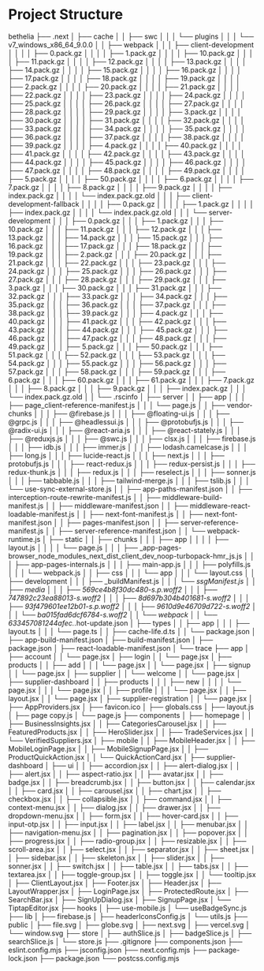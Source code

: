 # Project Structure

bethelia
├── .next
│   ├── cache
│   │   ├── swc
│   │   │   └── plugins
│   │   │       └── v7_windows_x86_64_9.0.0
│   │   ├── webpack
│   │   │   ├── client-development
│   │   │   │   ├── 0.pack.gz
│   │   │   │   ├── 1.pack.gz
│   │   │   │   ├── 10.pack.gz
│   │   │   │   ├── 11.pack.gz
│   │   │   │   ├── 12.pack.gz
│   │   │   │   ├── 13.pack.gz
│   │   │   │   ├── 14.pack.gz
│   │   │   │   ├── 15.pack.gz
│   │   │   │   ├── 16.pack.gz
│   │   │   │   ├── 17.pack.gz
│   │   │   │   ├── 18.pack.gz
│   │   │   │   ├── 19.pack.gz
│   │   │   │   ├── 2.pack.gz
│   │   │   │   ├── 20.pack.gz
│   │   │   │   ├── 21.pack.gz
│   │   │   │   ├── 22.pack.gz
│   │   │   │   ├── 23.pack.gz
│   │   │   │   ├── 24.pack.gz
│   │   │   │   ├── 25.pack.gz
│   │   │   │   ├── 26.pack.gz
│   │   │   │   ├── 27.pack.gz
│   │   │   │   ├── 28.pack.gz
│   │   │   │   ├── 29.pack.gz
│   │   │   │   ├── 3.pack.gz
│   │   │   │   ├── 30.pack.gz
│   │   │   │   ├── 31.pack.gz
│   │   │   │   ├── 32.pack.gz
│   │   │   │   ├── 33.pack.gz
│   │   │   │   ├── 34.pack.gz
│   │   │   │   ├── 35.pack.gz
│   │   │   │   ├── 36.pack.gz
│   │   │   │   ├── 37.pack.gz
│   │   │   │   ├── 38.pack.gz
│   │   │   │   ├── 39.pack.gz
│   │   │   │   ├── 4.pack.gz
│   │   │   │   ├── 40.pack.gz
│   │   │   │   ├── 41.pack.gz
│   │   │   │   ├── 42.pack.gz
│   │   │   │   ├── 43.pack.gz
│   │   │   │   ├── 44.pack.gz
│   │   │   │   ├── 45.pack.gz
│   │   │   │   ├── 46.pack.gz
│   │   │   │   ├── 47.pack.gz
│   │   │   │   ├── 48.pack.gz
│   │   │   │   ├── 49.pack.gz
│   │   │   │   ├── 5.pack.gz
│   │   │   │   ├── 50.pack.gz
│   │   │   │   ├── 6.pack.gz
│   │   │   │   ├── 7.pack.gz
│   │   │   │   ├── 8.pack.gz
│   │   │   │   ├── 9.pack.gz
│   │   │   │   ├── index.pack.gz
│   │   │   │   └── index.pack.gz.old
│   │   │   ├── client-development-fallback
│   │   │   │   ├── 0.pack.gz
│   │   │   │   ├── 1.pack.gz
│   │   │   │   ├── index.pack.gz
│   │   │   │   └── index.pack.gz.old
│   │   │   └── server-development
│   │   │       ├── 0.pack.gz
│   │   │       ├── 1.pack.gz
│   │   │       ├── 10.pack.gz
│   │   │       ├── 11.pack.gz
│   │   │       ├── 12.pack.gz
│   │   │       ├── 13.pack.gz
│   │   │       ├── 14.pack.gz
│   │   │       ├── 15.pack.gz
│   │   │       ├── 16.pack.gz
│   │   │       ├── 17.pack.gz
│   │   │       ├── 18.pack.gz
│   │   │       ├── 19.pack.gz
│   │   │       ├── 2.pack.gz
│   │   │       ├── 20.pack.gz
│   │   │       ├── 21.pack.gz
│   │   │       ├── 22.pack.gz
│   │   │       ├── 23.pack.gz
│   │   │       ├── 24.pack.gz
│   │   │       ├── 25.pack.gz
│   │   │       ├── 26.pack.gz
│   │   │       ├── 27.pack.gz
│   │   │       ├── 28.pack.gz
│   │   │       ├── 29.pack.gz
│   │   │       ├── 3.pack.gz
│   │   │       ├── 30.pack.gz
│   │   │       ├── 31.pack.gz
│   │   │       ├── 32.pack.gz
│   │   │       ├── 33.pack.gz
│   │   │       ├── 34.pack.gz
│   │   │       ├── 35.pack.gz
│   │   │       ├── 36.pack.gz
│   │   │       ├── 37.pack.gz
│   │   │       ├── 38.pack.gz
│   │   │       ├── 39.pack.gz
│   │   │       ├── 4.pack.gz
│   │   │       ├── 40.pack.gz
│   │   │       ├── 41.pack.gz
│   │   │       ├── 42.pack.gz
│   │   │       ├── 43.pack.gz
│   │   │       ├── 44.pack.gz
│   │   │       ├── 45.pack.gz
│   │   │       ├── 46.pack.gz
│   │   │       ├── 47.pack.gz
│   │   │       ├── 48.pack.gz
│   │   │       ├── 49.pack.gz
│   │   │       ├── 5.pack.gz
│   │   │       ├── 50.pack.gz
│   │   │       ├── 51.pack.gz
│   │   │       ├── 52.pack.gz
│   │   │       ├── 53.pack.gz
│   │   │       ├── 54.pack.gz
│   │   │       ├── 55.pack.gz
│   │   │       ├── 56.pack.gz
│   │   │       ├── 57.pack.gz
│   │   │       ├── 58.pack.gz
│   │   │       ├── 59.pack.gz
│   │   │       ├── 6.pack.gz
│   │   │       ├── 60.pack.gz
│   │   │       ├── 61.pack.gz
│   │   │       ├── 7.pack.gz
│   │   │       ├── 8.pack.gz
│   │   │       ├── 9.pack.gz
│   │   │       ├── index.pack.gz
│   │   │       └── index.pack.gz.old
│   │   └── .rscinfo
│   ├── server
│   │   ├── app
│   │   │   ├── page_client-reference-manifest.js
│   │   │   └── page.js
│   │   ├── vendor-chunks
│   │   │   ├── @firebase.js
│   │   │   ├── @floating-ui.js
│   │   │   ├── @grpc.js
│   │   │   ├── @headlessui.js
│   │   │   ├── @protobufjs.js
│   │   │   ├── @radix-ui.js
│   │   │   ├── @react-aria.js
│   │   │   ├── @react-stately.js
│   │   │   ├── @reduxjs.js
│   │   │   ├── @swc.js
│   │   │   ├── clsx.js
│   │   │   ├── firebase.js
│   │   │   ├── idb.js
│   │   │   ├── immer.js
│   │   │   ├── lodash.camelcase.js
│   │   │   ├── long.js
│   │   │   ├── lucide-react.js
│   │   │   ├── next.js
│   │   │   ├── protobufjs.js
│   │   │   ├── react-redux.js
│   │   │   ├── redux-persist.js
│   │   │   ├── redux-thunk.js
│   │   │   ├── redux.js
│   │   │   ├── reselect.js
│   │   │   ├── sonner.js
│   │   │   ├── tabbable.js
│   │   │   ├── tailwind-merge.js
│   │   │   ├── tslib.js
│   │   │   └── use-sync-external-store.js
│   │   ├── app-paths-manifest.json
│   │   ├── interception-route-rewrite-manifest.js
│   │   ├── middleware-build-manifest.js
│   │   ├── middleware-manifest.json
│   │   ├── middleware-react-loadable-manifest.js
│   │   ├── next-font-manifest.js
│   │   ├── next-font-manifest.json
│   │   ├── pages-manifest.json
│   │   ├── server-reference-manifest.js
│   │   ├── server-reference-manifest.json
│   │   └── webpack-runtime.js
│   ├── static
│   │   ├── chunks
│   │   │   ├── app
│   │   │   │   ├── layout.js
│   │   │   │   └── page.js
│   │   │   ├── _app-pages-browser_node_modules_next_dist_client_dev_noop-turbopack-hmr_js.js
│   │   │   ├── app-pages-internals.js
│   │   │   ├── main-app.js
│   │   │   ├── polyfills.js
│   │   │   └── webpack.js
│   │   ├── css
│   │   │   └── app
│   │   │       └── layout.css
│   │   ├── development
│   │   │   ├── _buildManifest.js
│   │   │   └── _ssgManifest.js
│   │   ├── media
│   │   │   ├── 569ce4b8f30dc480-s.p.woff2
│   │   │   ├── 747892c23ea88013-s.woff2
│   │   │   ├── 8d697b304b401681-s.woff2
│   │   │   ├── 93f479601ee12b01-s.p.woff2
│   │   │   ├── 9610d9e46709d722-s.woff2
│   │   │   └── ba015fad6dcf6784-s.woff2
│   │   └── webpack
│   │       └── 633457081244afec._.hot-update.json
│   ├── types
│   │   ├── app
│   │   │   ├── layout.ts
│   │   │   └── page.ts
│   │   ├── cache-life.d.ts
│   │   └── package.json
│   ├── app-build-manifest.json
│   ├── build-manifest.json
│   ├── package.json
│   ├── react-loadable-manifest.json
│   └── trace
├── app
│   ├── account
│   │   └── page.jsx
│   ├── login
│   │   └── page.jsx
│   ├── products
│   │   ├── add
│   │   │   └── page.jsx
│   │   └── page.jsx
│   ├── signup
│   │   └── page.jsx
│   ├── supplier
│   │   └── welcome
│   │       └── page.jsx
│   ├── supplier-dashboard
│   │   ├── products
│   │   │   ├── new
│   │   │   │   └── page.jsx
│   │   │   └── page.jsx
│   │   ├── profile
│   │   │   └── page.jsx
│   │   ├── layout.jsx
│   │   └── page.jsx
│   ├── supplier-registration
│   │   └── page.jsx
│   ├── AppProviders.jsx
│   ├── favicon.ico
│   ├── globals.css
│   ├── layout.js
│   ├── page copy.js
│   └── page.js
├── components
│   ├── homepage
│   │   ├── BusinessInsights.jsx
│   │   ├── CategoriesCarousel.jsx
│   │   ├── FeaturedProducts.jsx
│   │   ├── HeroSlider.jsx
│   │   ├── TradeServices.jsx
│   │   └── VerifiedSuppliers.jsx
│   ├── mobile
│   │   ├── MobileHeader.jsx
│   │   ├── MobileLoginPage.jsx
│   │   ├── MobileSignupPage.jsx
│   │   ├── ProductQuickAction.jsx
│   │   └── QuickActionCard.jsx
│   ├── supplier-dashboard
│   ├── ui
│   │   ├── accordion.jsx
│   │   ├── alert-dialog.jsx
│   │   ├── alert.jsx
│   │   ├── aspect-ratio.jsx
│   │   ├── avatar.jsx
│   │   ├── badge.jsx
│   │   ├── breadcrumb.jsx
│   │   ├── button.jsx
│   │   ├── calendar.jsx
│   │   ├── card.jsx
│   │   ├── carousel.jsx
│   │   ├── chart.jsx
│   │   ├── checkbox.jsx
│   │   ├── collapsible.jsx
│   │   ├── command.jsx
│   │   ├── context-menu.jsx
│   │   ├── dialog.jsx
│   │   ├── drawer.jsx
│   │   ├── dropdown-menu.jsx
│   │   ├── form.jsx
│   │   ├── hover-card.jsx
│   │   ├── input-otp.jsx
│   │   ├── input.jsx
│   │   ├── label.jsx
│   │   ├── menubar.jsx
│   │   ├── navigation-menu.jsx
│   │   ├── pagination.jsx
│   │   ├── popover.jsx
│   │   ├── progress.jsx
│   │   ├── radio-group.jsx
│   │   ├── resizable.jsx
│   │   ├── scroll-area.jsx
│   │   ├── select.jsx
│   │   ├── separator.jsx
│   │   ├── sheet.jsx
│   │   ├── sidebar.jsx
│   │   ├── skeleton.jsx
│   │   ├── slider.jsx
│   │   ├── sonner.jsx
│   │   ├── switch.jsx
│   │   ├── table.jsx
│   │   ├── tabs.jsx
│   │   ├── textarea.jsx
│   │   ├── toggle-group.jsx
│   │   ├── toggle.jsx
│   │   └── tooltip.jsx
│   ├── ClientLayout.jsx
│   ├── Footer.jsx
│   ├── Header.jsx
│   ├── LayoutWrapper.jsx
│   ├── LoginPage.jsx
│   ├── ProtectedRoute.jsx
│   ├── SearchBar.jsx
│   ├── SignUpDialog.jsx
│   ├── SignupPage.jsx
│   └── TiptapEditor.jsx
├── hooks
│   ├── use-mobile.js
│   └── useBadgeSync.js
├── lib
│   ├── firebase.js
│   ├── headerIconsConfig.js
│   └── utils.js
├── public
│   ├── file.svg
│   ├── globe.svg
│   ├── next.svg
│   ├── vercel.svg
│   └── window.svg
├── store
│   ├── authSlice.js
│   ├── badgeSlice.js
│   ├── searchSlice.js
│   └── store.js
├── .gitignore
├── components.json
├── eslint.config.mjs
├── jsconfig.json
├── next.config.mjs
├── package-lock.json
├── package.json
└── postcss.config.mjs
